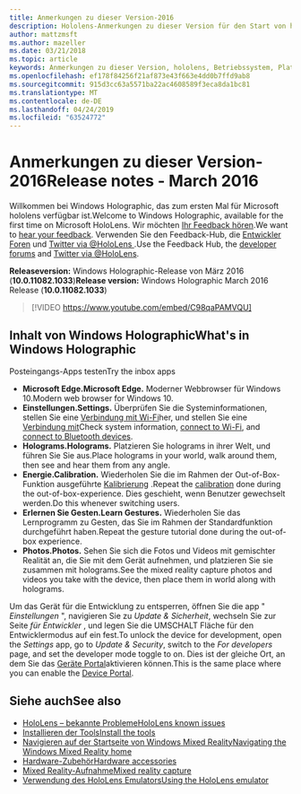 ```yaml
---
title: Anmerkungen zu dieser Version-2016
description: Hololens-Anmerkungen zu dieser Version für den Start von hololens und Windows Holographic.
author: mattzmsft
ms.author: mazeller
ms.date: 03/21/2018
ms.topic: article
keywords: Anmerkungen zu dieser Version, hololens, Betriebssystem, Plattform, Features, Build, Start
ms.openlocfilehash: ef178f84256f21af873e43f663e4dd0b7ffd9ab8
ms.sourcegitcommit: 915d3cc63a5571ba22ac4608589f3eca8da1bc81
ms.translationtype: MT
ms.contentlocale: de-DE
ms.lasthandoff: 04/24/2019
ms.locfileid: "63524772"
---
```

# <a name="release-notes---march-2016"></a><span data-ttu-id="8969f-104">Anmerkungen zu dieser Version-2016</span><span class="sxs-lookup"><span data-stu-id="8969f-104">Release notes - March 2016</span></span>

<span data-ttu-id="8969f-105">Willkommen bei Windows Holographic, das zum ersten Mal für Microsoft hololens verfügbar ist.</span><span class="sxs-lookup"><span data-stu-id="8969f-105">Welcome to Windows Holographic, available for the first time on Microsoft HoloLens.</span></span> <span data-ttu-id="8969f-106">Wir möchten [Ihr Feedback hören](give-us-feedback.md).</span><span class="sxs-lookup"><span data-stu-id="8969f-106">We want to [hear your feedback](give-us-feedback.md).</span></span> <span data-ttu-id="8969f-107">Verwenden Sie den Feedback-Hub, die [Entwickler Foren](https://forums.hololens.com) und [Twitter via @HoloLens ](https://twitter.com/hololens).</span><span class="sxs-lookup"><span data-stu-id="8969f-107">Use the Feedback Hub, the [developer forums](https://forums.hololens.com) and [Twitter via @HoloLens](https://twitter.com/hololens).</span></span>

<span data-ttu-id="8969f-108">**Releaseversion:** Windows Holographic-Release von März 2016 (**10.0.11082.1033**)</span><span class="sxs-lookup"><span data-stu-id="8969f-108">**Release version:** Windows Holographic March 2016 Release (**10.0.11082.1033**)</span></span>

>[!VIDEO https://www.youtube.com/embed/C98qaPAMVQU]

## <a name="whats-in-windows-holographic"></a><span data-ttu-id="8969f-109">Inhalt von Windows Holographic</span><span class="sxs-lookup"><span data-stu-id="8969f-109">What's in Windows Holographic</span></span>

<span data-ttu-id="8969f-110">Posteingangs-Apps testen</span><span class="sxs-lookup"><span data-stu-id="8969f-110">Try the inbox apps</span></span>
* <span data-ttu-id="8969f-111">**Microsoft Edge.**</span><span class="sxs-lookup"><span data-stu-id="8969f-111">**Microsoft Edge.**</span></span> <span data-ttu-id="8969f-112">Moderner Webbrowser für Windows 10.</span><span class="sxs-lookup"><span data-stu-id="8969f-112">Modern web browser for Windows 10.</span></span>
* <span data-ttu-id="8969f-113">**Einstellungen.**</span><span class="sxs-lookup"><span data-stu-id="8969f-113">**Settings.**</span></span> <span data-ttu-id="8969f-114">Überprüfen Sie die Systeminformationen, stellen Sie eine [Verbindung mit Wi-Fi](connecting-to-wi-fi-on-hololens.md)her, und stellen Sie eine [Verbindung mit](hardware-accessories.md)</span><span class="sxs-lookup"><span data-stu-id="8969f-114">Check system information, [connect to Wi-Fi](connecting-to-wi-fi-on-hololens.md), and [connect to Bluetooth devices](hardware-accessories.md).</span></span>
* <span data-ttu-id="8969f-115">**Holograms.**</span><span class="sxs-lookup"><span data-stu-id="8969f-115">**Holograms.**</span></span> <span data-ttu-id="8969f-116">Platzieren Sie holograms in ihrer Welt, und führen Sie Sie aus.</span><span class="sxs-lookup"><span data-stu-id="8969f-116">Place holograms in your world, walk around them, then see and hear them from any angle.</span></span>
* <span data-ttu-id="8969f-117">**Energie.**</span><span class="sxs-lookup"><span data-stu-id="8969f-117">**Calibration.**</span></span> <span data-ttu-id="8969f-118">Wiederholen Sie die im Rahmen der Out-of-Box-Funktion ausgeführte [Kalibrierung](calibration.md) .</span><span class="sxs-lookup"><span data-stu-id="8969f-118">Repeat the [calibration](calibration.md) done during the out-of-box-experience.</span></span> <span data-ttu-id="8969f-119">Dies geschieht, wenn Benutzer gewechselt werden.</span><span class="sxs-lookup"><span data-stu-id="8969f-119">Do this whenever switching users.</span></span>
* <span data-ttu-id="8969f-120">**Erlernen Sie Gesten.**</span><span class="sxs-lookup"><span data-stu-id="8969f-120">**Learn Gestures.**</span></span> <span data-ttu-id="8969f-121">Wiederholen Sie das Lernprogramm zu Gesten, das Sie im Rahmen der Standardfunktion durchgeführt haben.</span><span class="sxs-lookup"><span data-stu-id="8969f-121">Repeat the gesture tutorial done during the out-of-box experience.</span></span>
* <span data-ttu-id="8969f-122">**Photos.**</span><span class="sxs-lookup"><span data-stu-id="8969f-122">**Photos.**</span></span> <span data-ttu-id="8969f-123">Sehen Sie sich die Fotos und Videos mit gemischter Realität an, die Sie mit dem Gerät aufnehmen, und platzieren Sie sie zusammen mit holograms.</span><span class="sxs-lookup"><span data-stu-id="8969f-123">See the mixed reality capture photos and videos you take with the device, then place them in world along with holograms.</span></span>

<span data-ttu-id="8969f-124">Um das Gerät für die Entwicklung zu entsperren, öffnen Sie die app " *Einstellungen* ", navigieren Sie zu *Update & Sicherheit*, wechseln Sie zur Seite *für Entwickler* , und legen Sie die UMSCHALT Fläche für den Entwicklermodus auf ein fest.</span><span class="sxs-lookup"><span data-stu-id="8969f-124">To unlock the device for development, open the *Settings* app, go to *Update & Security*, switch to the *For developers* page, and set the developer mode toggle to on.</span></span> <span data-ttu-id="8969f-125">Dies ist der gleiche Ort, an dem Sie das [Geräte Portal](using-the-windows-device-portal.md)aktivieren können.</span><span class="sxs-lookup"><span data-stu-id="8969f-125">This is the same place where you can enable the [Device Portal](using-the-windows-device-portal.md).</span></span>

## <a name="see-also"></a><span data-ttu-id="8969f-126">Siehe auch</span><span class="sxs-lookup"><span data-stu-id="8969f-126">See also</span></span>
* [<span data-ttu-id="8969f-127">HoloLens – bekannte Probleme</span><span class="sxs-lookup"><span data-stu-id="8969f-127">HoloLens known issues</span></span>](hololens-known-issues.md)
* [<span data-ttu-id="8969f-128">Installieren der Tools</span><span class="sxs-lookup"><span data-stu-id="8969f-128">Install the tools</span></span>](install-the-tools.md)
* [<span data-ttu-id="8969f-129">Navigieren auf der Startseite von Windows Mixed Reality</span><span class="sxs-lookup"><span data-stu-id="8969f-129">Navigating the Windows Mixed Reality home</span></span>](navigating-the-windows-mixed-reality-home.md)
* [<span data-ttu-id="8969f-130">Hardware-Zubehör</span><span class="sxs-lookup"><span data-stu-id="8969f-130">Hardware accessories</span></span>](hardware-accessories.md)
* [<span data-ttu-id="8969f-131">Mixed Reality-Aufnahme</span><span class="sxs-lookup"><span data-stu-id="8969f-131">Mixed reality capture</span></span>](mixed-reality-capture.md)
* [<span data-ttu-id="8969f-132">Verwendung des HoloLens Emulators</span><span class="sxs-lookup"><span data-stu-id="8969f-132">Using the HoloLens emulator</span></span>](using-the-hololens-emulator.md)
